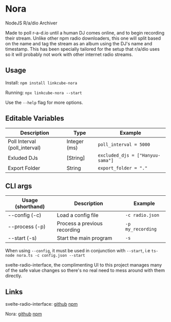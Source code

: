 # Nora
NodeJS R/a/dio Archiver

Made to poll r-a-d.io until a human DJ comes online, and to begin recording their stream. Unlike other npm radio downloaders, this one will split based on the name and tag the stream as an album using the DJ's name and timestamp. This has been specially tailored for the setup that r/a/dio uses so it will probably not work with other internet radio streams.

## Usage
Install: `npm install linkcube-nora`

Running: `npx linkcube-nora --start`

Use the `--help` flag for more options.

## Editable Variables
Description | Type | Example
--- | --- | ---
Poll Interval (poll_interval) | Integer (ms) | `poll_interval = 5000`
Exluded DJs | [String] | `excluded_djs = ["Hanyuu-sama"]`
Export Folder | String | `export_folder = "."`

## CLI args
Usage (shorthand) | Description | Example
--- | --- | ---
--config (-c) | Load a config file | `-c radio.json`
--process (-p) | Process a previous recording | `-p my_recording`
--start (-s) | Start the main program | `-s`

When using `--config`, it must be used in conjunction with `--start`, i.e `ts-node nora.ts -c config.json --start`

svelte-radio-interface, the complimenting UI to this project manages many of the safe value changes so there's no real need to mess around with them directly.

## Links
svelte-radio-interface: [github](https://github.com/Linkcube/svelte-radio-interface) [npm](https://www.npmjs.com/package/svelte-radio-interface)

Nora: [github](https://github.com/Linkcube/Nora) [npm](https://www.npmjs.com/package/linkcube-nora)
